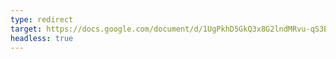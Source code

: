 ```yaml
---
type: redirect
target: https://docs.google.com/document/d/1UgPkhD5GkQ3x8G2lndMRvu-qS3BUq_REBmLraMObBZo/edit?tab=t.0 
headless: true
---
```


